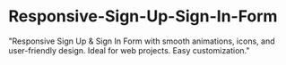# Responsive-Sign-Up-Sign-In-Form
"Responsive Sign Up &amp; Sign In Form with smooth animations, icons, and user-friendly design. Ideal for web projects. Easy customization."

